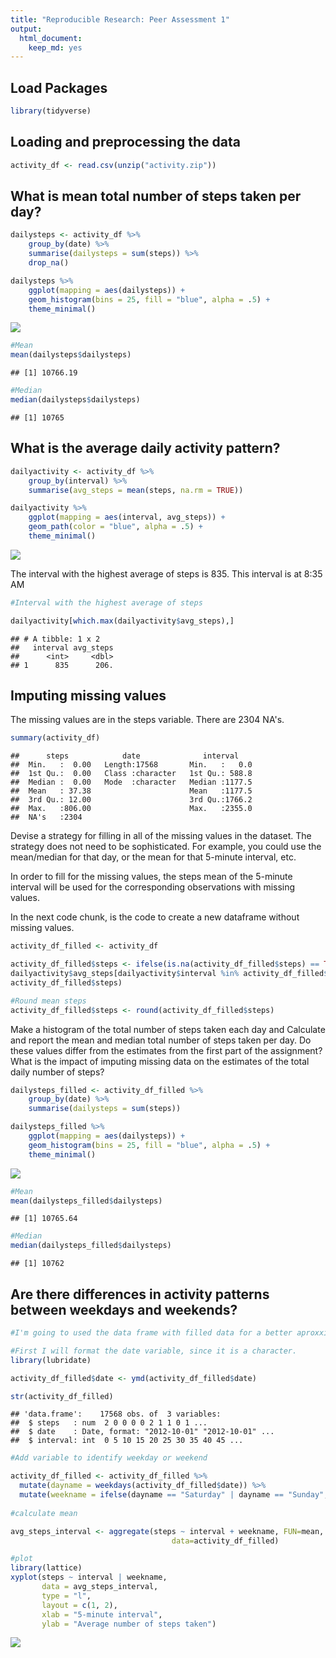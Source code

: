 ```yaml
---
title: "Reproducible Research: Peer Assessment 1"
output: 
  html_document: 
    keep_md: yes
---
```




## Load Packages


```r
library(tidyverse)
```


## Loading and preprocessing the data


```r
activity_df <- read.csv(unzip("activity.zip"))
```

## What is mean total number of steps taken per day?


```r
dailysteps <- activity_df %>%
    group_by(date) %>%
    summarise(dailysteps = sum(steps)) %>%
    drop_na()

dailysteps %>%
    ggplot(mapping = aes(dailysteps)) +
    geom_histogram(bins = 25, fill = "blue", alpha = .5) +
    theme_minimal()
```

![](PA1_template_files/figure-html/unnamed-chunk-3-1.png)<!-- -->

```r
#Mean
mean(dailysteps$dailysteps)
```

```
## [1] 10766.19
```

```r
#Median
median(dailysteps$dailysteps)
```

```
## [1] 10765
```

## What is the average daily activity pattern?


```r
dailyactivity <- activity_df %>%
    group_by(interval) %>%
    summarise(avg_steps = mean(steps, na.rm = TRUE)) 

dailyactivity %>%
    ggplot(mapping = aes(interval, avg_steps)) +
    geom_path(color = "blue", alpha = .5) +
    theme_minimal()
```

![](PA1_template_files/figure-html/unnamed-chunk-4-1.png)<!-- -->

The interval with the highest average of steps is 835. This interval is at 8:35 AM


```r
#Interval with the highest average of steps

dailyactivity[which.max(dailyactivity$avg_steps),]
```

```
## # A tibble: 1 x 2
##   interval avg_steps
##      <int>     <dbl>
## 1      835      206.
```

## Imputing missing values

The missing values are in the steps variable. There are 2304 NA's.


```r
summary(activity_df)
```

```
##      steps            date              interval     
##  Min.   :  0.00   Length:17568       Min.   :   0.0  
##  1st Qu.:  0.00   Class :character   1st Qu.: 588.8  
##  Median :  0.00   Mode  :character   Median :1177.5  
##  Mean   : 37.38                      Mean   :1177.5  
##  3rd Qu.: 12.00                      3rd Qu.:1766.2  
##  Max.   :806.00                      Max.   :2355.0  
##  NA's   :2304
```


Devise a strategy for filling in all of the missing values in the dataset. The strategy does not need to be sophisticated. For example, you could use the mean/median for that day, or the mean for that 5-minute interval, etc.

In order to fill for the missing values, the steps mean of the 5-minute interval will be used for the corresponding observations with missing values.

In the next code chunk, is the code to create a new dataframe without missing values. 


```r
activity_df_filled <- activity_df 

activity_df_filled$steps <- ifelse(is.na(activity_df_filled$steps) == TRUE,
dailyactivity$avg_steps[dailyactivity$interval %in% activity_df_filled$interval],
activity_df_filled$steps)

#Round mean steps
activity_df_filled$steps <- round(activity_df_filled$steps)
```


Make a histogram of the total number of steps taken each day and Calculate and report the mean and median total number of steps taken per day. Do these values differ from the estimates from the first part of the assignment? What is the impact of imputing missing data on the estimates of the total daily number of steps?


```r
dailysteps_filled <- activity_df_filled %>%
    group_by(date) %>%
    summarise(dailysteps = sum(steps)) 

dailysteps_filled %>%
    ggplot(mapping = aes(dailysteps)) +
    geom_histogram(bins = 25, fill = "blue", alpha = .5) +
    theme_minimal()
```

![](PA1_template_files/figure-html/unnamed-chunk-8-1.png)<!-- -->

```r
#Mean
mean(dailysteps_filled$dailysteps)
```

```
## [1] 10765.64
```

```r
#Median
median(dailysteps_filled$dailysteps)
```

```
## [1] 10762
```



## Are there differences in activity patterns between weekdays and weekends?


```r
#I'm going to used the data frame with filled data for a better aproxximation

#First I will format the date variable, since it is a character.
library(lubridate)

activity_df_filled$date <- ymd(activity_df_filled$date)

str(activity_df_filled)
```

```
## 'data.frame':	17568 obs. of  3 variables:
##  $ steps   : num  2 0 0 0 0 2 1 1 0 1 ...
##  $ date    : Date, format: "2012-10-01" "2012-10-01" ...
##  $ interval: int  0 5 10 15 20 25 30 35 40 45 ...
```

```r
#Add variable to identify weekday or weekend

activity_df_filled <- activity_df_filled %>%
  mutate(dayname = weekdays(activity_df_filled$date)) %>%
  mutate(weekname = ifelse(dayname == "Saturday" | dayname == "Sunday", yes = "Weekend", no = "Weekday")) 
    
#calculate mean

avg_steps_interval <- aggregate(steps ~ interval + weekname, FUN=mean, 
                                    data=activity_df_filled)

#plot
library(lattice)
xyplot(steps ~ interval | weekname, 
       data = avg_steps_interval, 
       type = "l", 
       layout = c(1, 2), 
       xlab = "5-minute interval", 
       ylab = "Average number of steps taken")
```

![](PA1_template_files/figure-html/unnamed-chunk-9-1.png)<!-- -->

